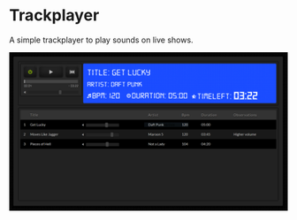 # Trackplayer

A simple trackplayer to play sounds on live shows.

![alt text](https://raw.githubusercontent.com/gustavocardoso/trackplayer/master/public/assets/images/screenshots/trackplayer.png)
